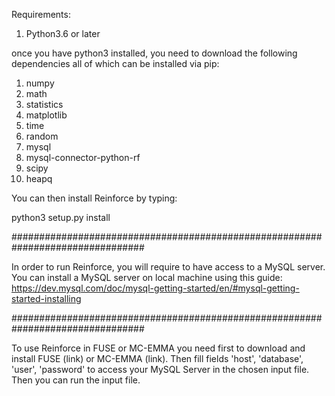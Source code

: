 Requirements:

1) Python3.6 or later

once you have python3 installed, you need to download the following 
dependencies all of which can be installed via pip:

1) numpy
2) math
3) statistics
4) matplotlib
5) time
6) random
7) mysql
8) mysql-connector-python-rf
9) scipy
10) heapq

You can then install Reinforce by typing:

python3 setup.py install

################################################################################

In order to run Reinforce, you will require to have access to a MySQL server.
You can install a MySQL server on local machine using this guide:
https://dev.mysql.com/doc/mysql-getting-started/en/#mysql-getting-started-installing

################################################################################

To use Reinforce in FUSE or MC-EMMA you need first to download and install FUSE (link)
or MC-EMMA (link). Then fill fields 'host', 'database', 'user', 'password' 
to access your MySQL Server in the chosen input file. Then you can run the input file.

